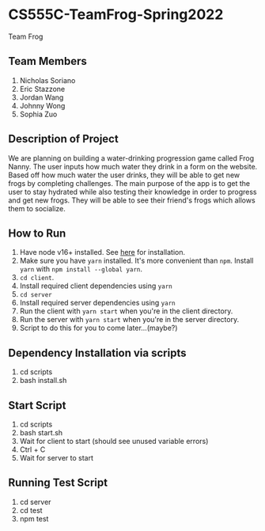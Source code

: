 # CS555C-TeamFrog-Spring2022
Team Frog

## Team Members
1. Nicholas Soriano
2. Eric Stazzone
3. Jordan Wang
4. Johnny Wong
5. Sophia Zuo
## Description of Project
We are planning on building a water-drinking progression game called Frog Nanny. The user inputs how much water they drink in a form on the website. Based off how much water the user drinks, they will be able to get new frogs by completing challenges. The main purpose of the app is to get the user to stay hydrated while also testing their knowledge in order to progress and get new frogs. They will be able to see their friend's frogs which allows them to socialize.
## How to Run
1. Have node v16+ installed. See [here](https://nodejs.org/en/download/current/) for installation.
2. Make sure you have `yarn` installed. It's more convenient than `npm`. Install `yarn` with `npm install --global yarn`.
3. `cd client`.
4. Install required client dependencies using `yarn`
5. `cd server`
6. Install required server dependencies using `yarn`
7. Run the client with `yarn start` when you're in the client directory.
8. Run the server with `yarn start` when you're in the server directory.
9. Script to do this for you to come later...(maybe?)

## Dependency Installation via scripts
1. cd scripts
2. bash install.sh

## Start Script
1. cd scripts
2. bash start.sh
3. Wait for client to start (should see unused variable errors)
4. Ctrl + C
5. Wait for server to start

## Running Test Script
1. cd server
2. cd test
3. npm test

